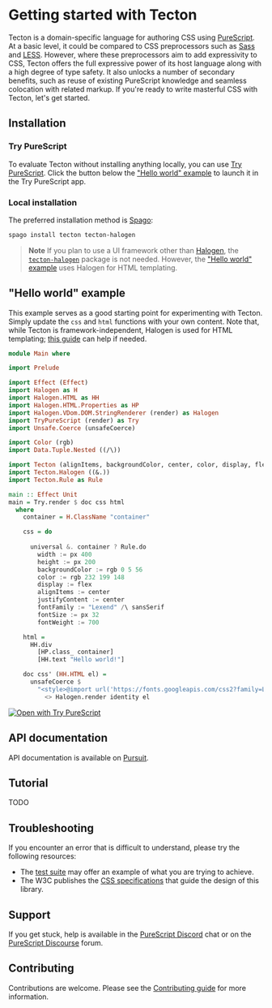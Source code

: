 # Getting started with Tecton

Tecton is a domain-specific language for authoring CSS using [PureScript](https://purescript.org/). At a basic level, it could be compared to CSS preprocessors such as [Sass](http://sass-lang.com/) and [LESS](http://lesscss.org/). However, where these preprocessors aim to add expressivity to CSS, Tecton offers the full expressive power of its host language along with a high degree of type safety. It also unlocks a number of secondary benefits, such as reuse of existing PureScript knowledge and seamless colocation with related markup. If you're ready to write masterful CSS with Tecton, let's get started.

## Installation

### Try PureScript

To evaluate Tecton without installing anything locally, you can use [Try PureScript](https://try.purescript.org/). Click the button below the ["Hello world" example](#hello-world-example) to launch it in the Try PureScript app.

### Local installation

The preferred installation method is [Spago](https://github.com/purescript/spago):

```bash
spago install tecton tecton-halogen
```

> **Note**
> If you plan to use a UI framework other than [Halogen](https://github.com/purescript-halogen/purescript-halogen), the [`tecton-halogen`](https://github.com/nsaunders/purescript-tecton-halogen) package is not needed. However, the ["Hello world" example](#hello-world) uses Halogen for HTML templating.

## "Hello world" example

This example serves as a good starting point for experimenting with Tecton. Simply update the `css` and `html` functions with your own content. Note that, while Tecton is framework-independent, Halogen is used for HTML templating; [this guide](https://purescript-halogen.github.io/purescript-halogen/guide/01-Rendering-Halogen-HTML.html) can help if needed.

```purescript
module Main where

import Prelude

import Effect (Effect)
import Halogen as H
import Halogen.HTML as HH
import Halogen.HTML.Properties as HP
import Halogen.VDom.DOM.StringRenderer (render) as Halogen
import TryPureScript (render) as Try
import Unsafe.Coerce (unsafeCoerce)

import Color (rgb)
import Data.Tuple.Nested ((/\))

import Tecton (alignItems, backgroundColor, center, color, display, flex, fontFamily, fontSize, fontWeight, height, justifyContent, pretty, px, renderSheet, sansSerif, universal, width, (?), (:=))
import Tecton.Halogen ((&.))
import Tecton.Rule as Rule

main :: Effect Unit
main = Try.render $ doc css html
  where
    container = H.ClassName "container"

    css = do
    
      universal &. container ? Rule.do
        width := px 400
        height := px 200
        backgroundColor := rgb 0 5 56
        color := rgb 232 199 148
        display := flex
        alignItems := center
        justifyContent := center
        fontFamily := "Lexend" /\ sansSerif
        fontSize := px 32
        fontWeight := 700

    html =
      HH.div
        [HP.class_ container]
        [HH.text "Hello world!"]

    doc css' (HH.HTML el) =
      unsafeCoerce $
        "<style>@import url('https://fonts.googleapis.com/css2?family=Lexend&display=swap');" <> renderSheet pretty css' <> "</style>"
          <> Halogen.render identity el
```

[![Open with Try PureScript](https://shields.io/badge/-Open%20in%20Try%20PureScript-303748?logo=data:image/png;base64,iVBORw0KGgoAAAANSUhEUgAAABAAAAAQCAYAAAAf8/9hAAAAAXNSR0IArs4c6QAAAERlWElmTU0AKgAAAAgAAYdpAAQAAAABAAAAGgAAAAAAA6ABAAMAAAABAAEAAKACAAQAAAABAAAAEKADAAQAAAABAAAAEAAAAAA0VXHyAAAArElEQVQ4EeWRzQ6CMBCECSJnwOfiwN2YmCgn49F49cnrzNLdDFhfQDdpd+fbH2hbVf9lKaUaizZ/PTmSByv53I5AO8FjcQgKWqyXFGrYs0nAFEMAn0wEKARIN45ZSzMNfza1bHu4u2gNOzYIuFDMDnKyc73xN2gOdzv51w2YWKbHbzpTn7sfwQAmH0mIuHe98bzYNho1QGKUYr41n6xkg/atYlRfc0e9Svy+eAM93kRyOW/z2AAAAABJRU5ErkJggg==&style=flat)](https://try.purescript.org/?code=LYewJgrgNgpgBAWQIYEsB2cDuALGAnGAKEJWAAcQ8AXOABQKgjCJPMpoFEAzLmAYxoAKbrwEBKVhWpwAEkiggA5jAxIAzrMntZ8pSoB0MgCoIAMnHWyZW6XIXK0hk6f30QZfFRQwNlmbRsaOz1HADUAERBgfXCAeQR9AGUqPHRFACUVZgI8OEECNGyxCw1gh0C4IzwAT1oIAkS%2BVLIhAqKSypqKgFU0NSRefQBhEHw%2BeEEIPoGYEbGYCQqRhVz8xQAjCVIpGnCkKiR9IwgyWH0AOR8qGDA8wQB6AB0xRe3tI34qEAxBeRRFNAASWuwDUABo4OskHwANaKPAgKZgZaUCHjNDXPBokArCFgFBqU5IaoQriwAAepO%2BVAAYkhgCgoCS4FxqYkUAAvGBUjEAdRg-2wVAhuEFwrgACsIGovFxqiMMSpxWQCFQqMyyJS4G18IlcDBxf0%2Bol8CguBCpigAG74fpQCGYFBgKjYCGCAD8YjdAC4ALwvCofATfQy6Bx3ABk%2BgDb2kQa%2BjnS0HgliTsGIwFQGG93rgIk%2BcF6KCohEz6Dgvs61X0OtyABI4GAQHw4Hw1BohcAoIQ4FhcAQe73W9Ss-gK7JhlB1GpzvT4AAiPgj9D4efEIet9vjpuD3u7oeWm14O1wKPDjGj3LuuBpmD6HcbjeO53YOB%2BuCauAAFgADD-9xuoqKEKb6Vp%2BABMf4AUOUKwvCiKFCiuTvngGxwD%2BcAAKxYQAbNBvZLisoHamh4EAMzgXAACMACcNHUV%2BAAc%2BGNgSRLVMRZIwOSLF-ACwIwKCxHopiLFSjKZrytSSrCUq%2BAsayGJ0gyTLEfOpjcVk85wE8cBGmoJqpFwClspy8Dvp%2BFEmXyArATQ74AOxQfunZQBW0EyDI97WixADa-j6HwU7tgA%2BueBwrngAC6fmefo1zkjQ84yDAUAKFglBQGAACE84xfuTYtm2agAOR5HFxhmHAqXFL60FTP0vBzHg4xwHWLHzgAPDK1SwAAfAAArGND1FAgglUKVBkGo3r3PcilUGo%2BiKCASiwEgZAEoFUT3MV4Hulw9KMtUvoaeSWQRvihJTidaiYBtJViAA3NpnV9dqWS6vqNAqga6qbqVcBvXAXX3D1-Vro%2Bj7A2UBi1nATpKsWHGpUAA)

## API documentation

API documentation is available on [Pursuit](https://pursuit.purescript.org/packages/purescript-tecton).

## Tutorial

TODO

## Troubleshooting

If you encounter an error that is difficult to understand, please try the following resources:
- The [test suite](https://github.com/nsaunders/purescript-tecton/tree/master/test) may offer an example of what you are trying to achieve.
- The W3C publishes the [CSS specifications](https://www.w3.org/TR/?tag=css) that guide the design of this library.

## Support

If you get stuck, help is available in the [PureScript Discord](https://purescript.org/chat) chat or on the [PureScript Discourse](https://discourse.purescript.org/) forum.

## Contributing

Contributions are welcome. Please see the [Contributing guide](https://discourse.purescript.org/) for more information.